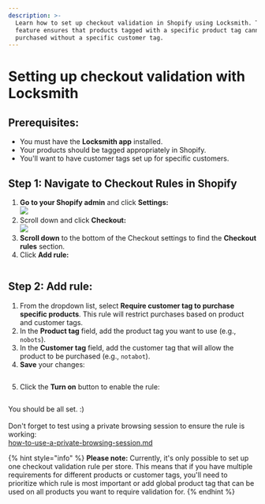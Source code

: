 ```yaml
---
description: >-
  Learn how to set up checkout validation in Shopify using Locksmith. This
  feature ensures that products tagged with a specific product tag cannot be
  purchased without a specific customer tag.
---
```


# Setting up checkout validation with Locksmith

## Prerequisites:

* You must have the **Locksmith app** installed.
* Your products should be tagged appropriately in Shopify.
* You'll want to have customer tags set up for specific customers.

## Step 1: Navigate to Checkout Rules in Shopify

1. **Go to your Shopify admin** and click **Settings:**\
   ![](<../../.gitbook/assets/Screenshot 2024-09-20 at 3.59.43 PM.png>)
2. Scroll down and click **Checkout:**\
   ![](<../../.gitbook/assets/Screenshot 2024-09-20 at 3.53.21 PM.png>)
3. **Scroll down** to the bottom of the Checkout settings to find the **Checkout rules** section.
4. Click **Add rule:**

<figure><img src="../../.gitbook/assets/Screenshot 2024-09-20 at 3.57.04 PM.png" alt=""><figcaption></figcaption></figure>

## Step 2: Add rule:

1. From the dropdown list, select **Require customer tag to purchase specific products**. This rule will restrict purchases based on product and customer tags.
2. In the **Product tag** field, add the product tag you want to use (e.g., `nobots`).
3. In the **Customer tag** field, add the customer tag that will allow the product to be purchased (e.g., `notabot`).
4. **Save** your changes:

<figure><img src="../../.gitbook/assets/Screenshot 2024-09-20 at 4.05.47 PM.png" alt=""><figcaption></figcaption></figure>

5. Click the **Turn on** button to enable the rule:

<figure><img src="../../.gitbook/assets/2024-09-20 16.11.27.gif" alt=""><figcaption></figcaption></figure>

You should be all set. :)\
\
Don't forget to test using a private browsing session to ensure the rule is working:\
[how-to-use-a-private-browsing-session.md](how-to-use-a-private-browsing-session.md "mention")

{% hint style="info" %}
**Please note:** Currently, it's only possible to set up one checkout validation rule per store. This means that if you have multiple requirements for different products or customer tags, you'll need to prioritize which rule is most important or add global product tag that can be used on all products you want to require validation for.&#x20;
{% endhint %}
